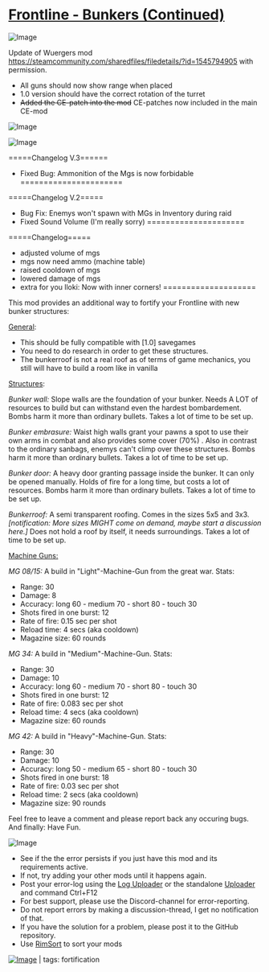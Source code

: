 # [Frontline - Bunkers (Continued)](https://steamcommunity.com/sharedfiles/filedetails/?id=2471433364)

![Image](https://i.imgur.com/buuPQel.png)

Update of Wuergers mod
https://steamcommunity.com/sharedfiles/filedetails/?id=1545794905
with permission.

- All guns should now show range when placed
- 1.0 version should have the correct rotation of the turret
- ~~Added the CE-patch into the mod~~ CE-patches now included in the main CE-mod

![Image](https://i.imgur.com/pufA0kM.png)
	
![Image](https://i.imgur.com/Z4GOv8H.png)

=====Changelog V.3======
- Fixed Bug: Ammonition of the Mgs is now forbidable
======================

=====Changelog V.2=====
- Bug Fix: Enemys won't spawn with MGs in Inventory during raid
- Fixed Sound Volume (I'm really sorry)
=====================

=====Changelog=====
- adjusted volume of mgs
- mgs now need ammo (machine table)
- raised cooldown of mgs
- lowered damage of mgs
- extra for you lloki: Now with inner corners!
====================

This mod provides an additional way to fortify your Frontline with new bunker structures:

<ins>General</ins>:

- This should be fully compatible with [1.0] savegames
- You need to do research in order to get these structures.
- The bunkerroof is not a real roof as of terms of game mechanics, you still will have to build a room like in vanilla 

<ins>Structures</ins>:

*Bunker wall:*
Slope walls are the foundation of your bunker. Needs A LOT of resources to build but can withstand even the hardest bombardement. Bombs harm it more than ordinary bullets. Takes a lot of time to be set up.

*Bunker embrasure:*
Waist high walls grant your pawns a spot to use their own arms in combat and also provides some cover (70%) . Also in contrast to the ordinary sanbags, enemys can't climp over these structures. Bombs harm it more than ordinary bullets. Takes a lot of time to be set up.

*Bunker door:*
A heavy door granting passage inside the bunker. It can only be opened manually. Holds of fire for a long time, but costs a lot of resources. Bombs harm it more than ordinary bullets. Takes a lot of time to be set up.

*Bunkerroof:*
A semi transparent roofing. Comes in the sizes 5x5 and 3x3. *[notification: More sizes MIGHT come on demand, maybe start a discussion here.]*  Does not hold a roof by itself, it needs surroundings. Takes a lot of time to be set up.

<ins>Machine Guns:</ins>

*MG 08/15:*
A build in "Light"-Machine-Gun from the great war. Stats:
- Range: 30
- Damage: 8
- Accuracy: long 60 - medium 70 - short 80 - touch  30
- Shots fired in one burst: 12
- Rate of fire: 0.15 sec per shot
- Reload time: 4 secs (aka cooldown)
- Magazine size: 60 rounds

*MG 34:*
A build in "Medium"-Machine-Gun. Stats:
- Range: 30
- Damage: 10
- Accuracy: long 60 - medium 70 - short 80 - touch  30
- Shots fired in one burst: 12
- Rate of fire: 0.083 sec per shot
- Reload time: 4 secs (aka cooldown)
- Magazine size: 60 rounds

*MG 42:*
A build in "Heavy"-Machine-Gun. Stats:
- Range: 30
- Damage: 10
- Accuracy: long 50 - medium 65 - short 80 - touch  30
- Shots fired in one burst: 18
- Rate of fire: 0.03 sec per shot
- Reload time: 2 secs (aka cooldown)
- Magazine size: 90 rounds



Feel free to leave a comment and please report back any occuring bugs. And finally: Have Fun.

![Image](https://i.imgur.com/PwoNOj4.png)



-  See if the the error persists if you just have this mod and its requirements active.
-  If not, try adding your other mods until it happens again.
-  Post your error-log using the [Log Uploader](https://steamcommunity.com/sharedfiles/filedetails/?id=2873415404) or the standalone [Uploader](https://steamcommunity.com/sharedfiles/filedetails/?id=2873415404) and command Ctrl+F12
-  For best support, please use the Discord-channel for error-reporting.
-  Do not report errors by making a discussion-thread, I get no notification of that.
-  If you have the solution for a problem, please post it to the GitHub repository.
-  Use [RimSort](https://github.com/RimSort/RimSort/releases/latest) to sort your mods

 

[![Image](https://img.shields.io/github/v/release/emipa606/FrontlineBunkers?label=latest%20version&style=plastic&color=9f1111&labelColor=black)](https://steamcommunity.com/sharedfiles/filedetails/changelog/2471433364) | tags:  fortification
